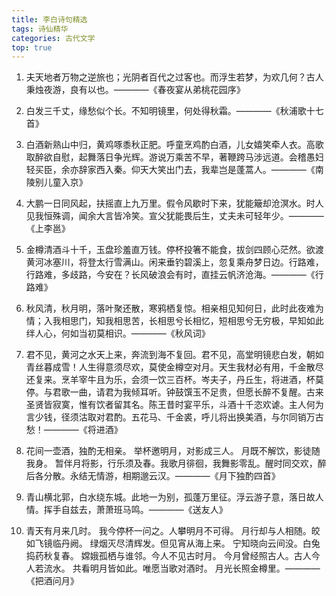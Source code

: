 ```yaml
---
title: 李白诗句精选
tags: 诗仙精华
categories: 古代文学
top: true
---
```


1. 夫天地者万物之逆旅也；光阴者百代之过客也。而浮生若梦，为欢几何？古人秉烛夜游，良有以也。————《春夜宴从弟桃花园序》



2. 白发三千丈，缘愁似个长。不知明镜里，何处得秋霜。————《秋浦歌十七首》



3. 白酒新熟山中归，黄鸡啄黍秋正肥。呼童烹鸡酌白酒，儿女嬉笑牵人衣。高歌取醉欲自慰，起舞落日争光辉。游说万乘苦不早，著鞭跨马涉远道。会稽愚妇轻买臣，余亦辞家西入秦。仰天大笑出门去，我辈岂是蓬蒿人。————《南陵别儿童入京》



4. 大鹏一日同风起，扶摇直上九万里。假令风歇时下来，犹能簸却沧溟水。时人见我恒殊调，闻余大言皆冷笑。宣父犹能畏后生，丈夫未可轻年少。————《上李邕》



5. 金樽清酒斗十千，玉盘珍羞直万钱。停杯投箸不能食，拔剑四顾心茫然。欲渡黄河冰塞川，将登太行雪满山。闲来垂钓碧溪上，忽复乘舟梦日边。行路难，行路难，多歧路，今安在？长风破浪会有时，直挂云帆济沧海。————《行路难》

<!-- more -->

6. 秋风清，秋月明，落叶聚还散，寒鸦栖复惊。相亲相见知何日，此时此夜难为情；入我相思门，知我相思苦，长相思兮长相忆，短相思兮无穷极，早知如此绊人心，何如当初莫相识。————《秋风词》



7. 君不见，黄河之水天上来，奔流到海不复回。君不见，高堂明镜悲白发，朝如青丝暮成雪！人生得意须尽欢，莫使金樽空对月。天生我材必有用，千金散尽还复来。烹羊宰牛且为乐，会须一饮三百杯。岑夫子，丹丘生，将进酒，杯莫停。与君歌一曲，请君为我倾耳听。钟鼓馔玉不足贵，但愿长醉不复醒。古来圣贤皆寂寞，惟有饮者留其名。陈王昔时宴平乐，斗酒十千恣欢谑。主人何为言少钱，径须沽取对君酌。五花马、千金裘，呼儿将出换美酒，与尔同销万古愁！————《将进酒》



8. 花间一壶酒，独酌无相亲。 举杯邀明月，对影成三人。 月既不解饮，影徒随我身。 暂伴月将影，行乐须及春。我歌月徘徊，我舞影零乱。醒时同交欢，醉后各分散。永结无情游，相期邈云汉。————《月下独酌四首》



9. 青山横北郭，白水绕东城。此地一为别，孤蓬万里征。浮云游子意，落日故人情。挥手自兹去，萧萧班马鸣。————《送友人》

<!-- more-->

10. 青天有月来几时。 我今停杯一问之。人攀明月不可得。 月行却与人相随。皎如飞镜临丹阙。 绿烟灭尽清辉发。但见宵从海上来。 宁知晓向云间没。白兔捣药秋复春。 嫦娥孤栖与谁邻。今人不见古时月。 今月曾经照古人。古人今人若流水。 共看明月皆如此。唯愿当歌对酒时。 月光长照金樽里。————《把酒问月》